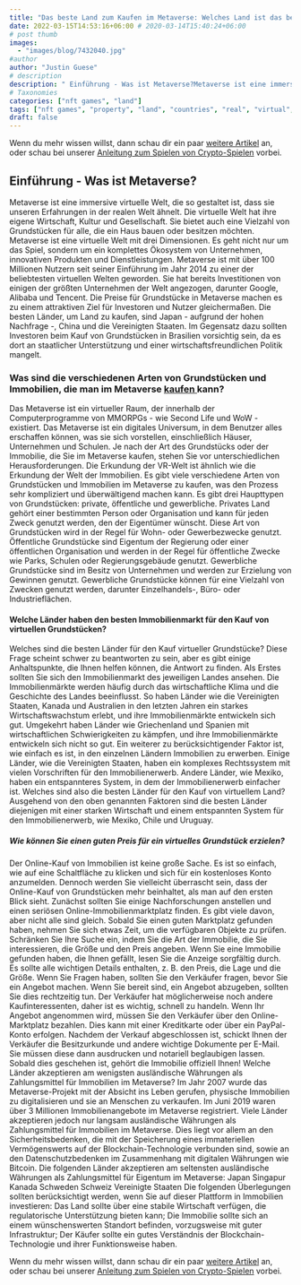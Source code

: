 ```yaml
---
title: "Das beste Land zum Kaufen im Metaverse: Welches Land ist das beste?"
date: 2022-03-15T14:53:16+06:00 # 2020-03-14T15:40:24+06:00
# post thumb
images:
  - "images/blog/7432040.jpg"
#author
author: "Justin Guese"
# description
description: " Einführung - Was ist Metaverse?Metaverse ist eine immersive virtuelle Welt, die so gestaltet ist, dass sie unseren Erfahrungen in der realen Welt ähnelt. "
# Taxonomies
categories: ["nft games", "land"]
tags: ["nft games", "property", "land", "countries", "real", "virtual", "metaverse"]
draft: false
---
```



Wenn du mehr wissen willst, dann schau dir ein paar [weitere Artikel](/blog/) an, oder schau bei unserer [Anleitung zum Spielen von Crypto-Spielen](/services/how-do-i-get-started/) vorbei.


## Einführung - Was ist Metaverse?

Metaverse ist eine immersive virtuelle Welt, die so gestaltet ist, dass sie unseren Erfahrungen in der realen Welt ähnelt. Die virtuelle Welt hat ihre eigene Wirtschaft, Kultur und Gesellschaft. Sie bietet auch eine Vielzahl von Grundstücken für alle, die ein Haus bauen oder besitzen möchten.
Metaverse ist eine virtuelle Welt mit drei Dimensionen. Es geht nicht nur um das Spiel, sondern um ein komplettes Ökosystem von Unternehmen, innovativen Produkten und Dienstleistungen.
Metaverse ist mit über 100 Millionen Nutzern seit seiner Einführung im Jahr 2014 zu einer der beliebtesten virtuellen Welten geworden. Sie hat bereits Investitionen von einigen der größten Unternehmen der Welt angezogen, darunter Google, Alibaba und Tencent.
Die Preise für Grundstücke in Metaverse machen es zu einem attraktiven Ziel für Investoren und Nutzer gleichermaßen. Die besten Länder, um Land zu kaufen, sind Japan - aufgrund der hohen Nachfrage -, China und die Vereinigten Staaten.
Im Gegensatz dazu sollten Investoren beim Kauf von Grundstücken in Brasilien vorsichtig sein, da es dort an staatlicher Unterstützung und einer wirtschaftsfreundlichen Politik mangelt.

### Was sind die verschiedenen Arten von Grundstücken und Immobilien, die man im Metaverse [ kaufen ](https://accounts.binance.com/en/register?ref=37092355) kann?

Das Metaverse ist ein virtueller Raum, der innerhalb der Computerprogramme von MMORPGs - wie Second Life und WoW - existiert. Das Metaverse ist ein digitales Universum, in dem Benutzer alles erschaffen können, was sie sich vorstellen, einschließlich Häuser, Unternehmen und Schulen. Je nach der Art des Grundstücks oder der Immobilie, die Sie im Metaverse kaufen, stehen Sie vor unterschiedlichen Herausforderungen.
Die Erkundung der VR-Welt ist ähnlich wie die Erkundung der Welt der Immobilien. 
Es gibt viele verschiedene Arten von Grundstücken und Immobilien im Metaverse zu kaufen, was den Prozess sehr kompliziert und überwältigend machen kann. Es gibt drei Haupttypen von Grundstücken: private, öffentliche und gewerbliche. 
Privates Land gehört einer bestimmten Person oder Organisation und kann für jeden Zweck genutzt werden, den der Eigentümer wünscht. Diese Art von Grundstücken wird in der Regel für Wohn- oder Gewerbezwecke genutzt. 
Öffentliche Grundstücke sind Eigentum der Regierung oder einer öffentlichen Organisation und werden in der Regel für öffentliche Zwecke wie Parks, Schulen oder Regierungsgebäude genutzt. 
Gewerbliche Grundstücke sind im Besitz von Unternehmen und werden zur Erzielung von Gewinnen genutzt. Gewerbliche Grundstücke können für eine Vielzahl von Zwecken genutzt werden, darunter Einzelhandels-, Büro- oder Industrieflächen.

#### Welche Länder haben den besten Immobilienmarkt für den Kauf von virtuellen Grundstücken?

Welches sind die besten Länder für den Kauf virtueller Grundstücke? Diese Frage scheint schwer zu beantworten zu sein, aber es gibt einige Anhaltspunkte, die Ihnen helfen können, die Antwort zu finden. Als Erstes sollten Sie sich den Immobilienmarkt des jeweiligen Landes ansehen. Die Immobilienmärkte werden häufig durch das wirtschaftliche Klima und die Geschichte des Landes beeinflusst.
So haben Länder wie die Vereinigten Staaten, Kanada und Australien in den letzten Jahren ein starkes Wirtschaftswachstum erlebt, und ihre Immobilienmärkte entwickeln sich gut. Umgekehrt haben Länder wie Griechenland und Spanien mit wirtschaftlichen Schwierigkeiten zu kämpfen, und ihre Immobilienmärkte entwickeln sich nicht so gut. 
Ein weiterer zu berücksichtigender Faktor ist, wie einfach es ist, in den einzelnen Ländern Immobilien zu erwerben. Einige Länder, wie die Vereinigten Staaten, haben ein komplexes Rechtssystem mit vielen Vorschriften für den Immobilienerwerb. Andere Länder, wie Mexiko, haben ein entspannteres System, in dem der Immobilienerwerb einfacher ist. 
Welches sind also die besten Länder für den Kauf von virtuellem Land? Ausgehend von den oben genannten Faktoren sind die besten Länder diejenigen mit einer starken Wirtschaft und einem entspannten System für den Immobilienerwerb, wie Mexiko, Chile und Uruguay.

##### Wie können Sie einen guten Preis für ein virtuelles Grundstück erzielen?

Der Online-Kauf von Immobilien ist keine große Sache. Es ist so einfach, wie auf eine Schaltfläche zu klicken und sich für ein kostenloses Konto anzumelden. Dennoch werden Sie vielleicht überrascht sein, dass der Online-Kauf von Grundstücken mehr beinhaltet, als man auf den ersten Blick sieht.
Zunächst sollten Sie einige Nachforschungen anstellen und einen seriösen Online-Immobilienmarktplatz finden. Es gibt viele davon, aber nicht alle sind gleich. Sobald Sie einen guten Marktplatz gefunden haben, nehmen Sie sich etwas Zeit, um die verfügbaren Objekte zu prüfen. Schränken Sie Ihre Suche ein, indem Sie die Art der Immobilie, die Sie interessieren, die Größe und den Preis angeben. 
Wenn Sie eine Immobilie gefunden haben, die Ihnen gefällt, lesen Sie die Anzeige sorgfältig durch. Es sollte alle wichtigen Details enthalten, z. B. den Preis, die Lage und die Größe. Wenn Sie Fragen haben, sollten Sie den Verkäufer fragen, bevor Sie ein Angebot machen. Wenn Sie bereit sind, ein Angebot abzugeben, sollten Sie dies rechtzeitig tun. Der Verkäufer hat möglicherweise noch andere Kaufinteressenten, daher ist es wichtig, schnell zu handeln. Wenn Ihr Angebot angenommen wird, müssen Sie den Verkäufer über den Online-Marktplatz bezahlen. Dies kann mit einer Kreditkarte oder über ein PayPal-Konto erfolgen. 
Nachdem der Verkauf abgeschlossen ist, schickt Ihnen der Verkäufer die Besitzurkunde und andere wichtige Dokumente per E-Mail. Sie müssen diese dann ausdrucken und notariell beglaubigen lassen. Sobald dies geschehen ist, gehört die Immobilie offiziell Ihnen!
Welche Länder akzeptieren am wenigsten ausländische Währungen als Zahlungsmittel für Immobilien im Metaverse?
Im Jahr 2007 wurde das Metaverse-Projekt mit der Absicht ins Leben gerufen, physische Immobilien zu digitalisieren und sie an Menschen zu verkaufen. Im Juni 2019 waren über 3 Millionen Immobilienangebote im Metaverse registriert.
Viele Länder akzeptieren jedoch nur langsam ausländische Währungen als Zahlungsmittel für Immobilien im Metaverse. Dies liegt vor allem an den Sicherheitsbedenken, die mit der Speicherung eines immateriellen Vermögenswerts auf der Blockchain-Technologie verbunden sind, sowie an den Datenschutzbedenken im Zusammenhang mit digitalen Währungen wie Bitcoin. 
Die folgenden Länder akzeptieren am seltensten ausländische Währungen als Zahlungsmittel für Eigentum im Metaverse: 
Japan 
Singapur 
Kanada 
Schweden 
Schweiz 
Vereinigte Staaten 
Die folgenden Überlegungen sollten berücksichtigt werden, wenn Sie auf dieser Plattform in Immobilien investieren: 
Das Land sollte über eine stabile Wirtschaft verfügen, die regulatorische Unterstützung bieten kann; 
Die Immobilie sollte sich an einem wünschenswerten Standort befinden, vorzugsweise mit guter Infrastruktur;
Der Käufer sollte ein gutes Verständnis der Blockchain-Technologie und ihrer Funktionsweise haben. 


Wenn du mehr wissen willst, dann schau dir ein paar [weitere Artikel](/blog/) an, oder schau bei unserer [Anleitung zum Spielen von Crypto-Spielen](/services/how-do-i-get-started/) vorbei.

